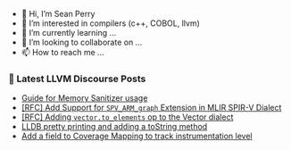 - 👋 Hi, I’m Sean Perry
- 👀 I’m interested in compilers (c++, COBOL, llvm)
- 🌱 I’m currently learning ...
- 💞️ I’m looking to collaborate on ...
- 📫 How to reach me ...

<!---
s66perry/s66perry is a ✨ special ✨ repository because its `README.md` (this file) appears on your GitHub profile.
You can click the Preview link to take a look at your changes.
--->
### 📕 Latest LLVM Discourse Posts

<!-- DISCOURSE-LLVM:START -->
- [Guide for Memory Sanitizer usage](https://discourse.llvm.org/t/guide-for-memory-sanitizer-usage/86796#post_5)
- [[RFC] Add Support for `SPV_ARM_graph` Extension in MLIR SPIR-V Dialect](https://discourse.llvm.org/t/rfc-add-support-for-spv-arm-graph-extension-in-mlir-spir-v-dialect/86947#post_3)
- [[RFC] Adding `vector.to_elements` op to the Vector dialect](https://discourse.llvm.org/t/rfc-adding-vector-to-elements-op-to-the-vector-dialect/86779#post_8)
- [LLDB pretty printing and adding a toString method](https://discourse.llvm.org/t/lldb-pretty-printing-and-adding-a-tostring-method/86950#post_2)
- [Add a field to Coverage Mapping to track instrumentation level](https://discourse.llvm.org/t/add-a-field-to-coverage-mapping-to-track-instrumentation-level/86624#post_5)
<!-- DISCOURSE-LLVM:END -->
